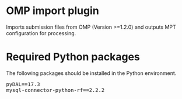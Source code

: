# OMP import plugin

Imports submission files from OMP (Version >=1.2.0) and outputs MPT configuration for processing.

# Required Python packages
The following packages should be installed in the Python environment.

<pre>
pyDAL==17.3
mysql-connector-python-rf==2.2.2
</pre>
